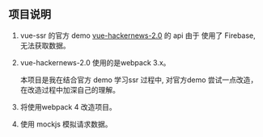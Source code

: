 ## 项目说明

1. vue-ssr 的官方  demo [vue-hackernews-2.0](https://github.com/vuejs/vue-hackernews-2.0) 的 api 由于 使用了 Firebase, 无法获取数据。
2. vue-hackernews-2.0 使用的是webpack 3.x。

   本项目是我在结合官方 demo  学习ssr 过程中, 对官方demo 尝试一点改造，在改造过程中加深自己的理解。

1. 将使用webpack 4 改造项目。
2. 使用 mockjs 模拟请求数据。